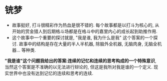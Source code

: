 # 铳梦

* 故事挺好, 打斗很精彩作为热血是很不错的. 每个故事都是以打斗为核心的, 从开始的赏金猎人到后期格斗场都是在格斗中的嘉里内心的成长起到助推作用.
* 这个故事中一个重要的探讨就是, "我是谁, 我为什么是我" 这个答案的一个探讨. 故事中的结构是存在大量的半人半机器, 除脑外全机器, 无脑肉身, 无脑全机器... 等种类. 



**"我是谁"这个问题我给出的答案:连续的记忆和连续的思考构成的一个特殊意识**, 当然这个答案是不准确的以无法进行辩论的, 但这是我所对我是谁的一个定义. 现实世界中也没有达到记忆的连续和思考的连续.  